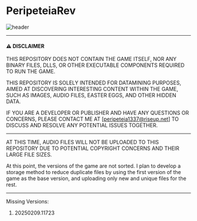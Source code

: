 # PeripeteiaRev
![header](https://github.com/user-attachments/assets/c9f42687-fc04-4085-9f79-06048afb5028)

---

#### ⚠️ DISCLAIMER

THIS REPOSITORY DOES NOT CONTAIN THE GAME ITSELF, NOR ANY BINARY FILES, DLLS, OR OTHER EXECUTABLE COMPONENTS REQUIRED TO RUN THE GAME.

THIS REPOSITORY IS SOLELY INTENDED FOR DATAMINING PURPOSES, AIMED AT DISCOVERING INTERESTING CONTENT WITHIN THE GAME, SUCH AS IMAGES, AUDIO FILES, EASTER EGGS, AND OTHER HIDDEN DATA.

IF YOU ARE A DEVELOPER OR PUBLISHER AND HAVE ANY QUESTIONS OR CONCERNS, PLEASE CONTACT ME AT [peripeteia1337@riseup.net] TO DISCUSS AND RESOLVE ANY POTENTIAL ISSUES TOGETHER.

---

AT THIS TIME, AUDIO FILES WILL NOT BE UPLOADED TO THIS REPOSITORY DUE TO POTENTIAL COPYRIGHT CONCERNS AND THEIR LARGE FILE SIZES.

At this point, the versions of the game are not sorted. I plan to develop a storage method to reduce duplicate files by using the first version of the game as the base version, and uploading only new and unique files for the rest.

---

Missing Versions:
1. 20250209.11723
